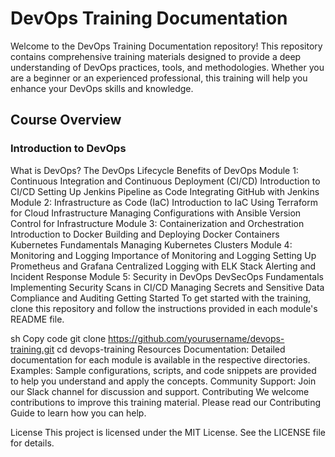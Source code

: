 # DevOps Training Documentation
Welcome to the DevOps Training Documentation repository! This repository contains comprehensive training materials designed to provide a deep understanding of DevOps practices, tools, and methodologies. Whether you are a beginner or an experienced professional, this training will help you enhance your DevOps skills and knowledge.

## Course Overview

### Introduction to DevOps
What is DevOps?
The DevOps Lifecycle
Benefits of DevOps
Module 1: Continuous Integration and Continuous Deployment (CI/CD)
Introduction to CI/CD
Setting Up Jenkins
Pipeline as Code
Integrating GitHub with Jenkins
Module 2: Infrastructure as Code (IaC)
Introduction to IaC
Using Terraform for Cloud Infrastructure
Managing Configurations with Ansible
Version Control for Infrastructure
Module 3: Containerization and Orchestration
Introduction to Docker
Building and Deploying Docker Containers
Kubernetes Fundamentals
Managing Kubernetes Clusters
Module 4: Monitoring and Logging
Importance of Monitoring and Logging
Setting Up Prometheus and Grafana
Centralized Logging with ELK Stack
Alerting and Incident Response
Module 5: Security in DevOps
DevSecOps Fundamentals
Implementing Security Scans in CI/CD
Managing Secrets and Sensitive Data
Compliance and Auditing
Getting Started
To get started with the training, clone this repository and follow the instructions provided in each module's README file.

sh
Copy code
git clone https://github.com/yourusername/devops-training.git
cd devops-training
Resources
Documentation: Detailed documentation for each module is available in the respective directories.
Examples: Sample configurations, scripts, and code snippets are provided to help you understand and apply the concepts.
Community Support: Join our Slack channel for discussion and support.
Contributing
We welcome contributions to improve this training material. Please read our Contributing Guide to learn how you can help.

License
This project is licensed under the MIT License. See the LICENSE file for details.
